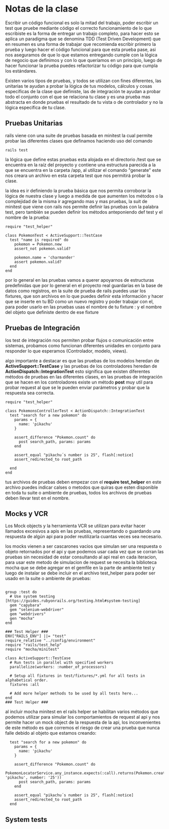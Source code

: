 
# Notas de la clase

Escribir un código funcional es solo la mitad del trabajo, poder escribir un test que pruebe mediante código el correcto funcionamiento de lo que escribiste es la forma de entregar un trabajo completo, para hacer esto se aplica un paradigma que se denomina TDD (Test Driven Development) que en resumen es una forma de trabajar que recomienda escribir primero la prueba y luego hacer el código funcional para que esta prueba pase, asi nos aseguramos de que lo que estamos entregando cumple con la lógica de negocio que definimos y con lo que queríamos en un principio, luego de hacer funcionar la prueba puedes refactorizar tu código para que cumpla los estándares.

Existen varios tipos de pruebas, y todos se utilizan con fines diferentes, las unitarias te ayudan a probar la lógica de tus modelos, cálculos y cosas especificas de la clase que definiste, las de integración te ayudan a probar todo el conjunto con el que se relaciona tu clase y es una prueba mas abstracta en donde pruebas el resultado de tu vista o de controlador y no la lógica especifica de tu clase.

## Pruebas Unitarias
rails viene con una suite de pruebas basada en minitest la cual permite probar las diferentes clases que definamos haciendo uso del comando 

` rails test `

la lógica que define estas pruebas esta alojada en el directorio /test que se encuentra en la raíz del proyecto y contiene una estructura parecida a la que se encuentra en la carpeta /app, al utilizar el comando "generate" este nos creara un archivo en esta carpeta test que nos permitirá probar la clase.

la idea es ir definiendo la prueba básica que nos permita corroborar la lógica de nuestra clase y luego a medida de que aumenten los métodos o la complejidad de la misma ir agregando mas y mas pruebas, la suit de minitest que viene con rails nos permite definir las pruebas con la palabra test, pero también se pueden definir los métodos anteponiendo def test y el nombre de la prueba:

``` [ruby]
require "test_helper"

class PokemonTest < ActiveSupport::TestCase
  test "name is required" do
    pokemon = Pokemon.new
    assert_not pokemon.valid?

    pokemon.name = 'charmander'
    assert pokemon.valid?
  end
end

```

por lo general en las pruebas vamos a querer apoyarnos de estructuras predefinidas que por lo general en el proyecto real guardarías en la base de datos como registros, en la suite de prueba de rails puedes usar los fixtures, que son archivos en lo que puedes definir esta información y hacer que se inserte en tu BD como un nuevo registro y poder trabajar con el, para poder usarlo en las pruebas usas el nombre de tu fixture : y el nombre del objeto que definiste dentro de ese fixture 


## Pruebas de Integración

los test de integración nos permiten probar flujos o comunicación entre sistemas, probamos como funcionan diferentes unidades en conjunto para responder lo que esperamos (Controlador, modelo, views).

algo importante a destacar es que las pruebas de los modelos heredan de **ActiveSupport::TestCase** y las pruebas de los controladores heredan de **ActionDispatch::IntegrationTest** esto significa que existen diferentes métodos de pruebas en las diferentes clases, en las pruebas de integración que se hacen en los controladores existe un método **post** muy util para probar request al que se le pueden enviar parámetros y probar que la respuesta sea correcta.

``` [ruby]
require "test_helper"

class PokemonsControllerTest < ActionDispatch::IntegrationTest
  test "search for a new pokemon" do
    params = {
      name: 'pikachu'
    }

    assert_difference "Pokemon.count" do
      post search_path, params: params
    end

    assert_equal "pikachu´s number is 25", flash[:notice]
    assert_redirected_to root_path

  end
end
```
tus archivos de pruebas deben empezar con el **require test_helper** en este archivo puedes indicar calses o metodos que quiras que esten disponible en toda tu suite o ambiente de pruebas, todos los archivos de pruebas deben llevar test en el nombre.

## Mocks y VCR
Los Mock objects y la herramienta VCR se utilizan para evitar hacer llamados excesivos a apis en las pruebas, representando o guardando una respuesta de algún api para poder reutilizarla cuantas veces sea necesario. 

los mocks vienen a ser cascarones vacios que simulan ser una respuesta o objeto retornados por el api y que podemos usar cada vez que se corran las pruebas sin necesidad de estar consultando al api real en cada iteracion, para usar este metodo de simulacion de request se necesita la biblioteca mocha que se debe agregar en el gemfile en la parte de ambiente test y luego de instalar se debe incluir en el archivo test_helper para poder ser usado en la suite o ambiente de pruebas:

``` [ruby]

group :test do
  # Use system testing [https://guides.rubyonrails.org/testing.html#system-testing]
  gem "capybara"
  gem "selenium-webdriver"
  gem "webdrivers"
  gen "mocha"
end

### Test Helper ###
ENV["RAILS_ENV"] ||= "test"
require_relative "../config/environment"
require "rails/test_help"
require "mocha/minitest"

class ActiveSupport::TestCase
  # Run tests in parallel with specified workers
  parallelize(workers: :number_of_processors)

  # Setup all fixtures in test/fixtures/*.yml for all tests in alphabetical order.
  fixtures :all

  # Add more helper methods to be used by all tests here...
end
### Test Helper ###

```

al incluir mocha minitest en el rails helper se habilitan varios métodos que podemos utilizar para simular los comportamientos de request al api y nos permite hacer un mock object de la respuesta de la api, los inconvenientes de este método es que corremos el riesgo de crear una prueba que nunca falle debido al objeto que estamos creando:

``` [ruby]
  test "search for a new pokemon" do
    params = {
      name: 'pikachu'
    }

    assert_difference "Pokemon.count" do
      PokemonLocatorService.any_instance.expects(:call).returns(Pokemon.create(name: 'pikachu', number: '25'))
      post search_path, params: params
    end

    assert_equal "pikachu´s number is 25", flash[:notice]
    assert_redirected_to root_path
  end
```



## System tests
